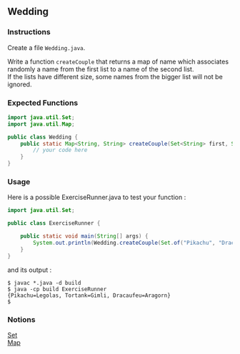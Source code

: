 ## Wedding

### Instructions

Create a file `Wedding.java`.

Write a function `createCouple` that returns a map of name which associates randomly a name from the first list to a name of the second list.  
If the lists have different size, some names from the bigger list will not be ignored.

### Expected Functions

```java
import java.util.Set;
import java.util.Map;

public class Wedding {
    public static Map<String, String> createCouple(Set<String> first, Set<String> second) {
        // your code here
    }
}
```

### Usage

Here is a possible ExerciseRunner.java to test your function :

```java
import java.util.Set;

public class ExerciseRunner {

    public static void main(String[] args) {
        System.out.println(Wedding.createCouple(Set.of("Pikachu", "Dracaufeu", "Tortank"), Set.of("Legolas", "Aragorn", "Gimli")));
    }
}
```

and its output :

```shell
$ javac *.java -d build
$ java -cp build ExerciseRunner
{Pikachu=Legolas, Tortank=Gimli, Dracaufeu=Aragorn}
$
```

### Notions

[Set](https://docs.oracle.com/en/java/javase/17/docs/api/java.base/java/util/List.html)  
[Map](https://docs.oracle.com/en/java/javase/17/docs/api/java.base/java/util/Map.html)
